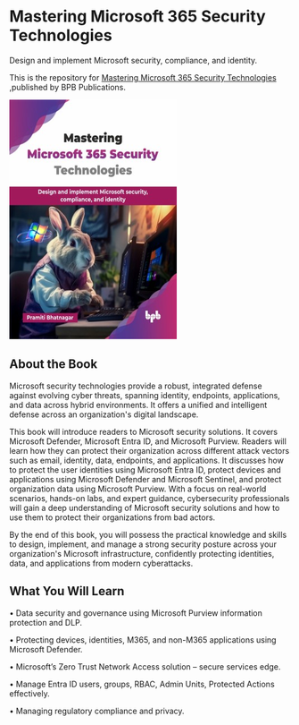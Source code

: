 # Mastering Microsoft 365 Security Technologies

Design and implement Microsoft security, compliance, and identity.

This is the repository for [Mastering Microsoft 365 Security Technologies
](https://bpbonline.com/products/mastering-microsoft-365-security-technologies?variant=44648007860424),published by BPB Publications.

<img src="9789365892871.jpg">

## About the Book
Microsoft security technologies provide a robust, integrated defense against evolving cyber threats, spanning identity, endpoints, applications, and data across hybrid environments. It offers a unified and intelligent defense across an organization's digital landscape.

This book will introduce readers to Microsoft security solutions. It covers Microsoft Defender, Microsoft Entra ID, and Microsoft Purview. Readers will learn how they can protect their organization across different attack vectors such as email, identity, data, endpoints, and applications. It discusses how to protect the user identities using Microsoft Entra ID, protect devices and applications using Microsoft Defender and Microsoft Sentinel, and protect organization data using Microsoft Purview. With a focus on real-world scenarios, hands-on labs, and expert guidance, cybersecurity professionals will gain a deep understanding of Microsoft security solutions and how to use them to protect their organizations from bad actors. 

By the end of this book, you will possess the practical knowledge and skills to design, implement, and manage a strong security posture across your organization's Microsoft infrastructure, confidently protecting identities, data, and applications from modern cyberattacks.

## What You Will Learn
• Data security and governance using Microsoft Purview information protection and DLP.

• Protecting devices, identities, M365, and non-M365 applications using Microsoft Defender.

• Microsoft’s Zero Trust Network Access solution – secure services edge.

• Manage Entra ID users, groups, RBAC, Admin Units, Protected Actions effectively.

• Managing regulatory compliance and privacy.

